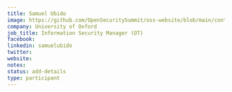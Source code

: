 ```yaml
---
title: Samuel Ubido
image: https://github.com/OpenSecuritySummit/oss-website/blob/main/content/participant/images/samuelpng.png?raw=true
company: University of Oxford
job_title: Information Security Manager (OT) 
facebook:
linkedin: samuelubido
twitter:
website:
notes:
status: add-details
type: participant
---
```


<!-- put more details about participant here -->
